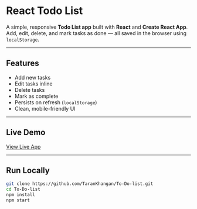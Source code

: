 # React Todo List

A simple, responsive **Todo List app** built with **React** and **Create React App**.  
Add, edit, delete, and mark tasks as done — all saved in the browser using `localStorage`.

---

## Features
- Add new tasks
- Edit tasks inline
- Delete tasks
- Mark as complete
- Persists on refresh (`localStorage`)
- Clean, mobile-friendly UI

---

## Live Demo
[View Live App](https://tarankhangan.github.io/To-Do-list)

---

## Run Locally

```bash
git clone https://github.com/TaranKhangan/To-Do-list.git
cd To-Do-list
npm install
npm start
